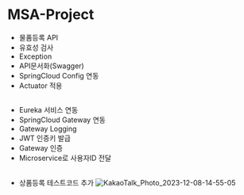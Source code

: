 # MSA-Project
- 물품등록 API
- 유효성 검사
- Exception
- API문서화(Swagger)
- SpringCloud Config 연동
- Actuator 적용
##
- Eureka 서비스 연동
- SpringCloud Gateway 연동
- Gateway Logging
- JWT 인증키 발급
- Gateway 인증
- Microservice로 사용자ID 전달
##
- 상품등록 테스트코드 추가
  ![KakaoTalk_Photo_2023-12-08-14-55-05](https://github.com/hoowave/MSA-Project/assets/95414258/7ce7d9fa-d523-4274-ac7e-a4b9de994e4f)

